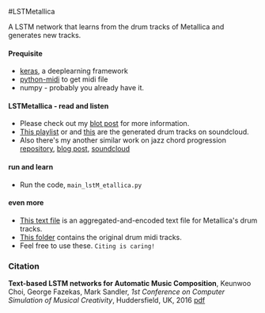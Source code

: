 #LSTMetallica

A LSTM network that learns from the drum tracks of Metallica and generates new tracks.

#### Prequisite
 * [keras](https://github.com/fchollet/keras), a deeplearning framework
 * [python-midi](https://github.com/vishnubob/python-midi) to get midi file
 * numpy - probably you already have it.

#### LSTMetallica - read and listen

 * Please check out my [blot post](https://keunwoochoi.wordpress.com/2016/02/23/lstmetallica/) for more information.
 * [This playlist](https://soundcloud.com/kchoi-research/sets/lstmetallica-drums) or and [this](https://soundcloud.com/kchoi-research/00-24-100-bonus-for-score) are the generated drum tracks on soundcloud.
 * Also there's my another similar work on jazz chord progression [repository](https://github.com/keunwoochoi/lstm_real_book/blob/master/README.md), [blog post](https://keunwoochoi.wordpress.com/2016/02/19/lstm-realbook/), [soundcloud](https://soundcloud.com/kchoi-research/sets/lstm-realbook-1-5)

#### run and learn
 * Run the code, `main_lstM_etallica.py`

#### even more
* [This text file](https://github.com/keunwoochoi/LSTMetallica/blob/master/metallica_drums_text.txt) is an aggregated-and-encoded text file for Metallica's drum tracks.
 * [This folder](https://github.com/keunwoochoi/LSTMetallica/tree/master/Metallica_drums_midi) contains the original drum midi tracks.
 * Feel free to use these. `Citing is caring!`

### Citation
**Text-based LSTM networks for Automatic Music Composition**, Keunwoo Choi, George Fazekas, Mark Sandler, *1st Conference on Computer Simulation of Musical Creativity*, Huddersfield, UK, 2016 [pdf](https://drive.google.com/open?id=0B8uiKWlnL9qDeVVCb25rRjJWRWc)
